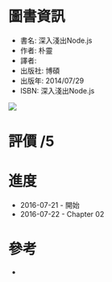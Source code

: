 # 圖書資訊
* 書名: 深入淺出Node.js
* 作者: 朴靈
* 譯者:  
* 出版社: 博碩
* 出版年: 2014/07/29
* ISBN: 深入淺出Node.js

![](http://klcin.tw/wp/lib/wp-content/uploads/sites/6/2015/12/%E6%B7%B1%E5%85%A5%E6%B7%BA%E5%87%BANode.js_.jpg)

# 評價 /5


# 進度
* 2016-07-21 - 開始
* 2016-07-22 - Chapter 02


# 參考
* 
